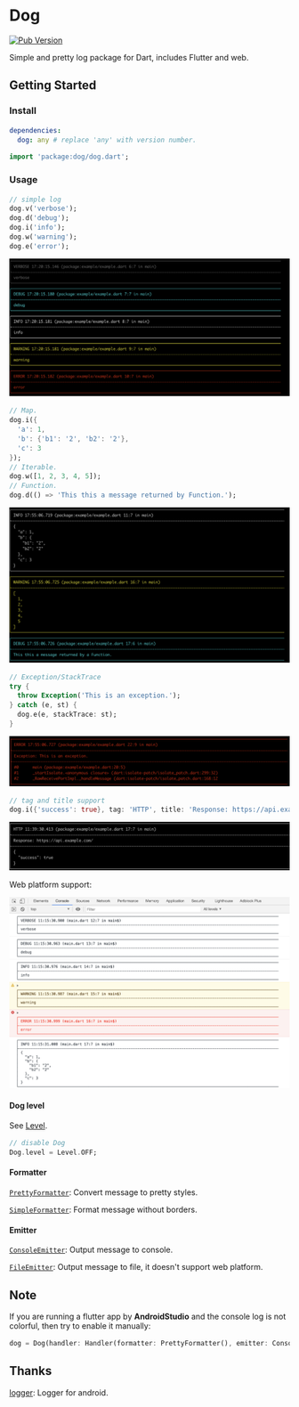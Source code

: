 # Dog

[![Pub Version](https://img.shields.io/pub/v/dog)](https://pub.dev/packages/dog)

Simple and pretty log package for Dart, includes Flutter and web.

## Getting Started

### Install

```yaml
dependencies:
  dog: any # replace 'any' with version number.
```

```dart
import 'package:dog/dog.dart';
```

### Usage

```dart
// simple log
dog.v('verbose');
dog.d('debug');
dog.i('info');
dog.w('warning');
dog.e('error');
```
![](art/1.png)

```dart
// Map.
dog.i({
  'a': 1,
  'b': {'b1': '2', 'b2': '2'},
  'c': 3
});
// Iterable.
dog.w([1, 2, 3, 4, 5]);
// Function.
dog.d(() => 'This this a message returned by Function.');
```
![](art/2.png)

```dart
// Exception/StackTrace
try {
  throw Exception('This is an exception.');
} catch (e, st) {
  dog.e(e, stackTrace: st);
}
```
![](art/3.png)

```dart
// tag and title support
dog.i({'success': true}, tag: 'HTTP', title: 'Response: https://api.example.com/');
```
![](art/4.png)

Web platform support:

![chrome](art/chrome.png)

#### Dog level

See [Level](lib/src/level.dart).
```dart
// disable Dog
Dog.level = Level.OFF;
```

#### Formatter

[`PrettyFormatter`](lib/src/formatter/pretty_formatter.dart): Convert message to pretty styles.

[`SimpleFormatter`](lib/src/formatter/simple_formatter.dart): Format message without borders.

#### Emitter

[`ConsoleEmitter`](lib/src/emitter/console_formatter.dart): Output message to console.

[`FileEmitter`](lib/src/emitter/file_formatter.dart): Output message to file, it doesn't support web platform.

## Note

If you are running a flutter app by **AndroidStudio** and the console log is not colorful, then try to enable it manually:  
```dart
dog = Dog(handler: Handler(formatter: PrettyFormatter(), emitter: ConsoleEmitter(supportsAnsiColor: true)));
```

## Thanks

[logger](https://github.com/orhanobut/logger): Logger for android.
